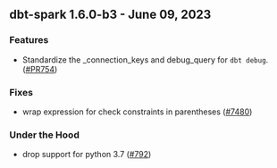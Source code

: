 ## dbt-spark 1.6.0-b3 - June 09, 2023

### Features

- Standardize the _connection_keys and debug_query for `dbt debug`. ([#PR754](https://github.com/dbt-labs/dbt-spark/issues/PR754))

### Fixes

- wrap expression for check constraints in parentheses ([#7480](https://github.com/dbt-labs/dbt-spark/issues/7480))

### Under the Hood

- drop support for python 3.7 ([#792](https://github.com/dbt-labs/dbt-spark/issues/792))
